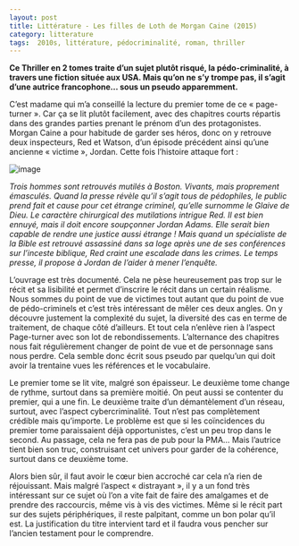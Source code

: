```yaml
---
layout: post
title: Littérature - Les filles de Loth de Morgan Caine (2015)
category: litterature
tags:  2010s, littérature, pédocriminalité, roman, thriller
---
```


**Ce Thriller en 2 tomes traite d’un sujet plutôt risqué, la pédo-criminalité, à travers une fiction située aux USA. Mais qu’on ne s’y trompe pas, il s’agit d’une autrice francophone… sous un pseudo apparemment.**

C’est madame qui m’a conseillé la lecture du premier tome de ce « page-turner ». Car ça se lit plutôt facilement, avec des chapitres courts répartis dans des grandes parties prenant le prénom d’un des protagonistes. Morgan Caine a pour habitude de garder ses héros, donc on y retrouve deux inspecteurs, Red et Watson, d’un épisode précédent ainsi qu’une ancienne « victime », Jordan. Cette fois l’histoire attaque fort :

![image](https://filedn.eu/llqi9IBxlYouGRXYG2xlROb/img/2021/fillesloth.jpg)

*Trois hommes sont retrouvés mutilés à Boston. Vivants, mais proprement émasculés. Quand la presse révèle qu’il s’agit tous de pédophiles, le public prend fait et cause pour cet étrange criminel, qu’elle surnomme le Glaive de Dieu. Le caractère chirurgical des mutilations intrigue Red. Il est bien ennuyé, mais il doit encore soupçonner Jordan Adams. Elle serait bien capable de rendre une justice aussi étrange ! Mais quand un spécialiste de la Bible est retrouvé assassiné dans sa loge après une de ses conférences sur l’inceste biblique, Red craint une escalade dans les crimes. Le temps presse, il propose à Jordan de l’aider à mener l’enquête.*

L’ouvrage est très documenté. Cela ne pèse heureusement pas trop sur le récit et sa lisibilité et permet d’inscrire le récit dans un certain réalisme. Nous sommes du point de vue de victimes tout autant que du point de vue de pédo-criminels et c’est très intéressant de mêler ces deux angles. On y découvre justement la complexité du sujet, la diversité des cas en terme de traitement, de chaque côté d’ailleurs. Et tout cela n’enlève rien à l’aspect Page-turner avec son lot de rebondissements. L’alternance des chapitres nous fait régulièrement changer de point de vue et de personnage sans nous perdre. Cela semble donc écrit sous pseudo par quelqu’un qui doit avoir la trentaine vues les références et le vocabulaire.

Le premier tome se lit vite, malgré son épaisseur. Le deuxième tome change de rythme, surtout dans sa première moitié. On peut aussi se contenter du premier, qui a une fin. Le deuxième traite d’un démantèlement d’un réseau, surtout, avec l’aspect cybercriminalité. Tout n’est pas complètement crédible mais qu’importe. Le problème est que si les coïncidences du premier tome paraissaient déjà opportunistes, c’est un peu trop dans le second. Au passage, cela ne fera pas de pub pour la PMA… Mais l’autrice tient bien son truc, construisant cet univers pour garder de la cohérence, surtout dans ce deuxième tome.

Alors bien sûr, il faut avoir le cœur bien accroché car cela n’a rien de réjouissant. Mais malgré l’aspect « distrayant », il y a un fond très intéressant sur ce sujet où l’on a vite fait de faire des amalgames et de prendre des raccourcis, même vis à vis des victimes. Même si le récit part sur des sujets périphériques, il reste palpitant, comme un bon polar qu’il est. La justification du titre intervient tard et il faudra vous pencher sur l’ancien testament pour le comprendre.